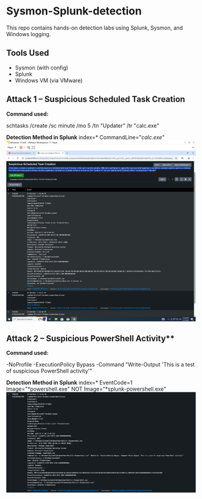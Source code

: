 # Sysmon-Splunk-detection

This repo contains hands-on detection labs using Splunk, Sysmon, and Windows logging.

## Tools Used
- Sysmon (with config)
- Splunk
- Windows VM (via VMware)

## Attack 1 – Suspicious Scheduled Task Creation
**Command used:**

schtasks /create /sc minute /mo 5 /tn "Updater" /tr "calc.exe" 

**Detection Method in Splunk**
index=* CommandLine="*calc.exe*"
![Log Screenshot](Incident-01.png)

## Attack 2 – Suspicious PowerShell Activity**
**Command used:**

-NoProfile -ExecutionPolicy Bypass -Command "Write-Output 'This is a test of suspicious PowerShell activity'"

**Detection Method in Splunk**
index=* EventCode=1 Image="*powershell.exe" NOT Image="*splunk-powershell.exe"
![Log Screenshot](Incident-02.png)
